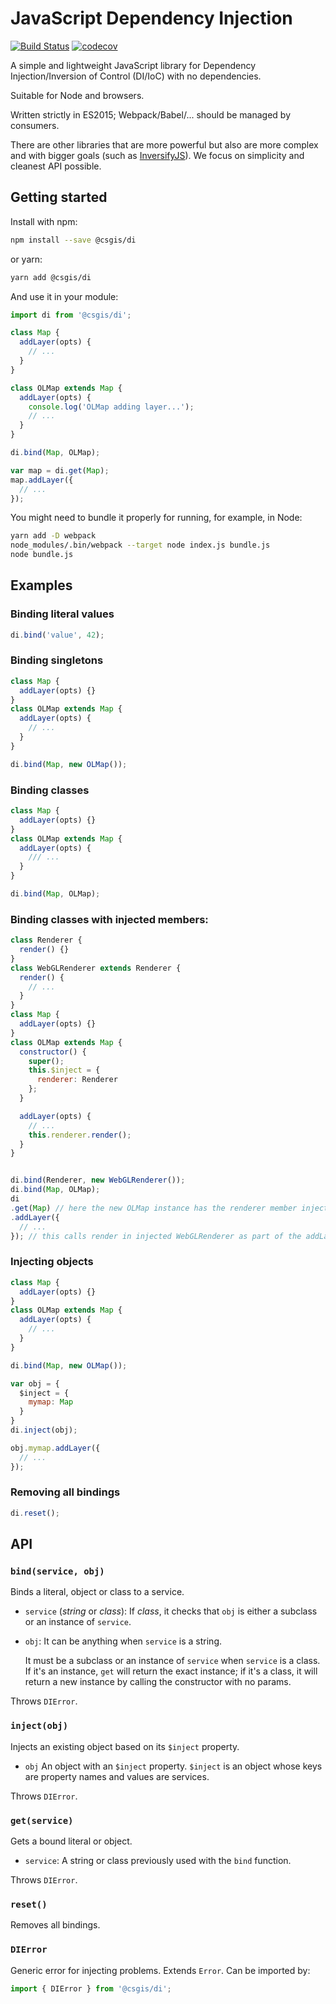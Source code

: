 # JavaScript Dependency Injection

[![Build Status](https://travis-ci.org/csgis/js-di.svg?branch=master)](https://travis-ci.org/csgis/js-di)
[![codecov](https://codecov.io/gh/csgis/js-di/branch/master/graph/badge.svg)](https://codecov.io/gh/csgis/js-di)

A simple and lightweight JavaScript library for Dependency Injection/Inversion of Control (DI/IoC) with no dependencies.

Suitable for Node and browsers.

Written strictly in ES2015; Webpack/Babel/... should be managed by consumers.

There are other libraries that are more powerful but also are more complex and with bigger goals (such as [InversifyJS](http://inversify.io/)). We focus on simplicity and cleanest API possible.


## Getting started

Install with npm:

```bash
npm install --save @csgis/di
```

or yarn:

```bash
yarn add @csgis/di
```

And use it in your module:

```js
import di from '@csgis/di';

class Map {
  addLayer(opts) {
    // ...
  }
}

class OLMap extends Map {
  addLayer(opts) {
    console.log('OLMap adding layer...');
    // ...
  }
}

di.bind(Map, OLMap);

var map = di.get(Map);
map.addLayer({
  // ...
});
```

You might need to bundle it properly for running, for example, in Node:

```bash
yarn add -D webpack
node_modules/.bin/webpack --target node index.js bundle.js
node bundle.js
```

## Examples

### Binding literal values

```js
di.bind('value', 42);
```

### Binding singletons

```js
class Map {
  addLayer(opts) {}
}
class OLMap extends Map {
  addLayer(opts) {
    // ...
  }
}

di.bind(Map, new OLMap());
```

### Binding classes

```js
class Map {
  addLayer(opts) {}
}
class OLMap extends Map {
  addLayer(opts) {
    /// ...
  }
}

di.bind(Map, OLMap);
```


### Binding classes with injected members:

```js
class Renderer {
  render() {}
}
class WebGLRenderer extends Renderer {
  render() {
    // ...
  }
}
class Map {
  addLayer(opts) {}
}
class OLMap extends Map {
  constructor() {
    super();
    this.$inject = {
      renderer: Renderer
    };
  }

  addLayer(opts) {
    // ...
    this.renderer.render();
  }
}


di.bind(Renderer, new WebGLRenderer());
di.bind(Map, OLMap);
di
.get(Map) // here the new OLMap instance has the renderer member injected with a the WebGLRenderer instance.
.addLayer({
  // ...
}); // this calls render in injected WebGLRenderer as part of the addLayer method in OLMap.
```

### Injecting objects

```js
class Map {
  addLayer(opts) {}
}
class OLMap extends Map {
  addLayer(opts) {
    // ...
  }
}

di.bind(Map, new OLMap());

var obj = {
  $inject = {
    mymap: Map
  }
}
di.inject(obj);

obj.mymap.addLayer({
  // ...
});
```

### Removing all bindings

```js
di.reset();
```

## API

### `bind(service, obj)`

Binds a literal, object or class to a service.

* `service` (*string* or *class*): If *class*, it checks that `obj` is either a subclass or an instance of `service`.
* `obj`: It can be anything when `service` is a string.

  It must be a subclass or an instance of `service` when `service` is a class.
  If it's an instance, `get` will return the exact instance; if it's a class, it will return a new instance by calling the constructor with no params.

Throws `DIError`.

### `inject(obj)`

Injects an existing object based on its `$inject` property.

* `obj` An object with an `$inject` property. `$inject` is an object whose keys are property names and values are services.

Throws `DIError`.

### `get(service)`

Gets a bound literal or object.

* `service`: A string or class previously used with the `bind` function.

Throws `DIError`.

### `reset()`

Removes all bindings.

### `DIError`

Generic error for injecting problems. Extends `Error`. Can be imported by:

```js
import { DIError } from '@csgis/di';
```
